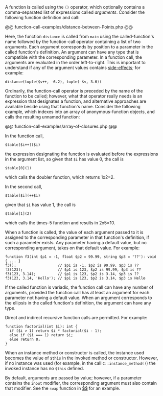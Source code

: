 A function is called using the `()` operator, which optionally contains a comma-separated list of expressions called *arguments*.  Consider
the following function definition and call:

@@ function-call-examples/distance-between-Points.php @@

Here, the function `distance` is called from `main` using the called-function's name followed by the function-call operator containing a
list of two arguments.  Each argument corresponds by position to a parameter in the called function's definition. An argument can have any
type that is compatible with the corresponding parameter. In a function call, the arguments are evaluated in the order left-to-right.  This
is important to understand if any of the argument values contains [side-effects](some-basics.md); for example:

```Hack
distance(tuple($v++, -6.2), tuple(-$v, 3.6))
```

Ordinarily, the function-call operator is preceded by the name of the function to be called; however, what that operator really needs is an
expression that designates a function, and alternative approaches are available beside using that function's name. Consider the following example,
which indexes into an array of anonymous-function objects, and calls the resulting unnamed function:

@@ function-call-examples/array-of-closures.php @@

In the function call,

```Hack
$table[$i++]($i)
```

the expression designating the function is evaluated before the expressions in the argument list, so given that `$i` has value 0, the call is

```Hack
$table[0](1)
```

which calls the doubler function, which returns 1x2=2.

In the second call,

```Hack
$table[$i](++$i)
```

given that `$i` has value 1, the call is

```Hack
$table[1](2)
```

which calls the times-5 function and results in 2x5=10.

When a function is called, the value of each argument passed to it is assigned to the corresponding parameter in that function's definition,
if such a parameter exists.  Any parameter having a default value, but no corresponding argument, takes on that default value.  For example:

```Hack
function f3(int $p1 = -1, float $p2 = 99.99, string $p3 = '??'): void { ... }
f3();                   // $p1 is -1, $p2 is 99.99, $p3 is ??
f3(123);                // $p1 is 123, $p2 is 99.99, $p3 is ??
f3(123, 3.14);          // $p1 is 123, $p2 is 3.14, $p3 is ??
f3(123, 3.14, 'Hello'); // $p1 is 123, $p2 is 3.14, $p3 is Hello
```

If the called function is variadic, the function call can have any number of arguments, provided the function call has at least an argument
for each parameter not having a default value.  When an argument corresponds to the ellipsis in the called function's definition, the argument
can have any type.

Direct and indirect recursive function calls are permitted.  For example:

```Hack
function factorial(int $i): int {
  if ($i > 1) return $i * factorial($i - 1);
  else if ($i === 1) return $i;
  else return 0;
}
```

When an instance method or constructor is called, the instance used becomes the value of `$this` in the invoked method or constructor. However,
if no instance was used (for example, in the call `C::instance_method()`) the invoked instance has no `$this` defined.

By default, arguments are passed by value; however, if a parameter contains the `inout` modifier, the corresponding argument must also contain
that modifier. See the `swap` function in [$$](../functions/defining-a-function.md) for an example.

